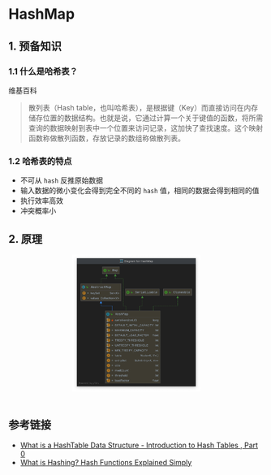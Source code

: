# HashMap 



## 1. 预备知识

### 1.1 什么是哈希表？

维基百科

> 散列表（Hash table，也叫哈希表），是根据键（Key）而直接访问在内存储存位置的数据结构。也就是说，它通过计算一个关于键值的函数，将所需查询的数据映射到表中一个位置来访问记录，这加快了查找速度。这个映射函数称做散列函数，存放记录的数组称做散列表。

### 1.2 哈希表的特点

- 不可从 `hash` 反推原始数据
- 输入数据的微小变化会得到完全不同的 `hash` 值，相同的数据会得到相同的值
- 执行效率高效
- 冲突概率小



## 2. 原理

<div align="center"> <img src="image-20200902181253766.png" width="50%"/> </div><br>




## 参考链接

- [What is a HashTable Data Structure - Introduction to Hash Tables , Part 0](https://www.youtube.com/watch?v=MfhjkfocRR0)
-  [What is Hashing? Hash Functions Explained Simply](https://www.youtube.com/watch?v=2BldESGZKB8)